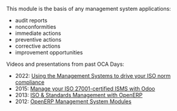 This module is the basis of any management system applications:

- audit reports
- nonconformities
- immediate actions
- preventive actions
- corrective actions
- improvement opportunities

Videos and presentations from past OCA Days:

 * 2022: [Using the Management Systems to drive your ISO norm compliance](https://www.youtube.com/watch?v=w2nf_O9TajM)
 * 2015: [Manage your ISO 27001-certified ISMS with Odoo](https://es.slideshare.net/slideshow/manage-your-information-security-management-system-with-odoo/49101147)
 * 2013: [ISO & Standards Management with OpenERP](https://es.slideshare.net/slideshow/iso-anmanagement-systemswithopenerpen/23915296)
 * 2012: [OpenERP Management System Modules](https://es.slideshare.net/slideshow/openerp-management-system-modules/13058968#2)
